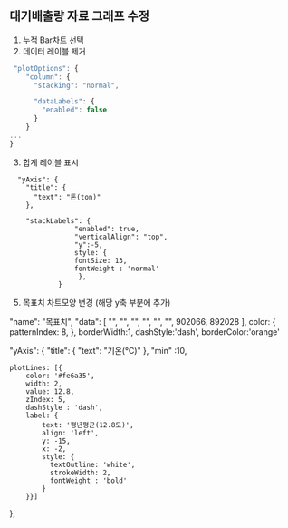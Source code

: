 ## 대기배출량 자료 그래프 수정

1) 누적 Bar차트 선택
2) 데이터 레이블 제거
   
```javascript
 "plotOptions": {
    "column": {
      "stacking": "normal",

      "dataLabels": {
        "enabled": false
      }
    }
...
}
```

3)  합계 레이블 표시
```
  "yAxis": {
    "title": {
      "text": "톤(ton)"
    },

    "stackLabels": {
                "enabled": true,
                "verticalAlign": "top",
                "y":-5,
                style: {
                fontSize: 13,
                fontWeight : 'normal'
                 },
            }
```

5) 목표치 차트모양 변경 (해당 y축 부분에 추가)

 "name": "목표치",
      "data": [
        "",
        "",
        "",
        "",
        "",
        "",
        902066,
        892028
      ],
      color: {        
          patternIndex: 8,
       },
       borderWidth:1,
       dashStyle:'dash',
       borderColor:'orange'



 "yAxis": {
    "title": {
      "text": "기온(°C)"
    },
    "min" :10,

    plotLines: [{
        color: '#fe6a35',
        width: 2,
        value: 12.8,
        zIndex: 5,
        dashStyle : 'dash',
        label: {
            text: '평년평균(12.8도)',
            align: 'left',
            y: -15,
            x: -2,
            style: {		
	          textOutline: 'white',
	          strokeWidth: 2,
	          fontWeight : 'bold'
            }
        }}]
  },

